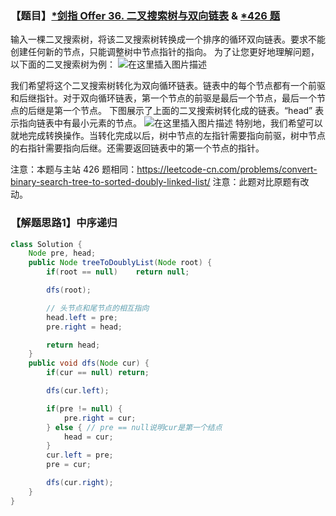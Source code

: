 ### 【题目】[*剑指 Offer 36. 二叉搜索树与双向链表](https://leetcode-cn.com/problems/er-cha-sou-suo-shu-yu-shuang-xiang-lian-biao-lcof/) & [*426 题](https://leetcode-cn.com/problems/convert-binary-search-tree-to-sorted-doubly-linked-list/)
输入一棵二叉搜索树，将该二叉搜索树转换成一个排序的循环双向链表。要求不能创建任何新的节点，只能调整树中节点指针的指向。
为了让您更好地理解问题，以下面的二叉搜索树为例：
![在这里插入图片描述](https://img-blog.csdnimg.cn/20200923235745650.png?x-oss-process=image/watermark,type_ZmFuZ3poZW5naGVpdGk,shadow_10,text_aHR0cHM6Ly9ibG9nLmNzZG4ubmV0L1h1bkNpeQ==,size_16,color_FFFFFF,t_70#pic_center)

我们希望将这个二叉搜索树转化为双向循环链表。链表中的每个节点都有一个前驱和后继指针。对于双向循环链表，第一个节点的前驱是最后一个节点，最后一个节点的后继是第一个节点。
下图展示了上面的二叉搜索树转化成的链表。“head” 表示指向链表中有最小元素的节点。
![在这里插入图片描述](https://img-blog.csdnimg.cn/20200923235749507.png?x-oss-process=image/watermark,type_ZmFuZ3poZW5naGVpdGk,shadow_10,text_aHR0cHM6Ly9ibG9nLmNzZG4ubmV0L1h1bkNpeQ==,size_16,color_FFFFFF,t_70#pic_center)
特别地，我们希望可以就地完成转换操作。当转化完成以后，树中节点的左指针需要指向前驱，树中节点的右指针需要指向后继。还需要返回链表中的第一个节点的指针。

注意：本题与主站 426 题相同：https://leetcode-cn.com/problems/convert-binary-search-tree-to-sorted-doubly-linked-list/
注意：此题对比原题有改动。


### 【解题思路1】中序递归

```java
class Solution {
    Node pre, head;
    public Node treeToDoublyList(Node root) {
        if(root == null)    return null;

        dfs(root);

        // 头节点和尾节点的相互指向
        head.left = pre;
        pre.right = head;

        return head;
    }
    public void dfs(Node cur) {
        if(cur == null) return;

        dfs(cur.left);

        if(pre != null) {
            pre.right = cur;
        } else { // pre == null说明cur是第一个结点
            head = cur;
        }
        cur.left = pre;
        pre = cur;

        dfs(cur.right);
    }
}
```